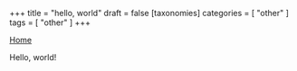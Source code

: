 +++
title = "hello, world"
draft = false
[taxonomies]
	categories = [ "other" ]
	tags = [ "other" ]
+++

[Home](https://hobo0xcc.github.io/Blog/)

Hello, world!
